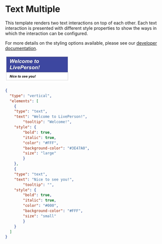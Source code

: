 # Text Multiple

This template renders two text interactions on top of each other. Each text interaction is presented with different style properties to show the ways in which the interaction can be configured.

For more details on the styling options available, please see our [developer documentation](https://developers.liveperson.com/getting-started-with-rich-messaging-introduction.html#element-styling).

![text-multiple](Text_Multiple.jpg)

```json
{
  "type": "vertical",
  "elements": [
    {
    "type": "text",
    "text": "Welcome to LivePerson!",
        "tooltip": "Welcome!",
    "style": {
        "bold": true,
        "italic": true,
        "color": "#FFF",
        "background-color": "#3E47A0",
        "size": "large"
        }
    },
    {
    "type": "text",
    "text": "Nice to see you!",
        "tooltip": "",
    "style": {
        "bold": true,
        "italic": true,
        "color": "#000",
        "background-color": "#FFF",
        "size": "small"
        }
    }
  ]
}

```
